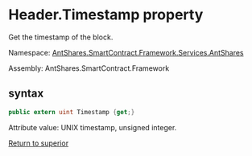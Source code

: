 # Header.Timestamp property

Get the timestamp of the block.

Namespace: [AntShares.SmartContract.Framework.Services.AntShares](../../AntShares.md)

Assembly: AntShares.SmartContract.Framework

## syntax

```c#
public extern uint Timestamp {get;}
```

Attribute value: UNIX timestamp, unsigned integer.



[Return to superior](../header.md)

